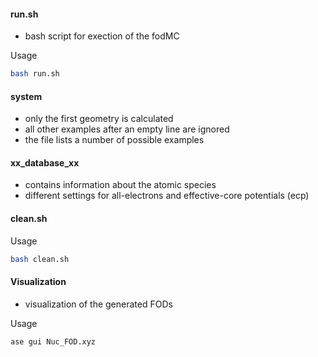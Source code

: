 #### run.sh 

- bash script for exection of the fodMC

Usage  
```bash 
bash run.sh 
``` 

#### system 

- only the first geometry is calculated
- all other examples after an empty line are ignored
- the file lists a number of possible examples


#### xx_database_xx 

- contains information about the atomic species 
- different settings for all-electrons and effective-core potentials (ecp)


#### clean.sh 

Usage   
```bash 
bash clean.sh
```


#### Visualization 

- visualization of the generated FODs 

Usage  
```bash 
ase gui Nuc_FOD.xyz 
``` 
